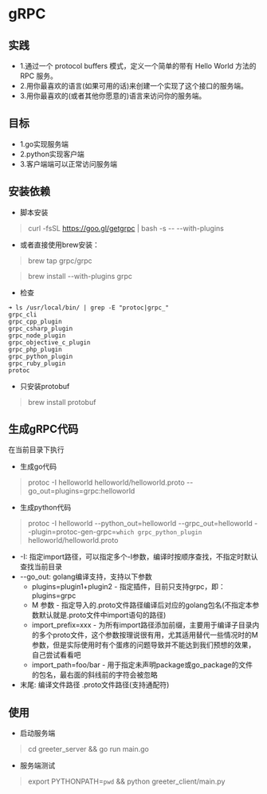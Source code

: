 # gRPC

## 实践
* 1.通过一个 protocol buffers 模式，定义一个简单的带有 Hello World 方法的 RPC 服务。
* 2.用你最喜欢的语言(如果可用的话)来创建一个实现了这个接口的服务端。
* 3.用你最喜欢的(或者其他你愿意的)语言来访问你的服务端。

## 目标
* 1.go实现服务端
* 2.python实现客户端
* 3.客户端端可以正常访问服务端

## 安装依赖

* 脚本安装

> curl -fsSL https://goo.gl/getgrpc | bash -s -- --with-plugins

* 或者直接使用brew安装：

> brew tap grpc/grpc

> brew install --with-plugins grpc

* 检查
```text
➜ ls /usr/local/bin/ | grep -E "protoc|grpc_"
grpc_cli
grpc_cpp_plugin
grpc_csharp_plugin
grpc_node_plugin
grpc_objective_c_plugin
grpc_php_plugin
grpc_python_plugin
grpc_ruby_plugin
protoc
```

* 只安装protobuf

> brew install protobuf

## 生成gRPC代码
在当前目录下执行

* 生成go代码

> protoc -I helloworld helloworld/helloworld.proto --go_out=plugins=grpc:helloworld

* 生成python代码

> protoc -I helloworld --python_out=helloworld --grpc_out=helloworld --plugin=protoc-gen-grpc=`which grpc_python_plugin` helloworld/helloworld.proto

* -I: 指定import路径，可以指定多个-I参数，编译时按顺序查找，不指定时默认查找当前目录
* --go_out: golang编译支持，支持以下参数
    - plugins=plugin1+plugin2 - 指定插件，目前只支持grpc，即：plugins=grpc
    - M 参数 - 指定导入的.proto文件路径编译后对应的golang包名(不指定本参数默认就是.proto文件中import语句的路径)
    - import_prefix=xxx - 为所有import路径添加前缀，主要用于编译子目录内的多个proto文件，这个参数按理说很有用，尤其适用替代一些情况时的M参数，但是实际使用时有个蛋疼的问题导致并不能达到我们预想的效果，自己尝试看看吧
    - import_path=foo/bar - 用于指定未声明package或go_package的文件的包名，最右面的斜线前的字符会被忽略
* 末尾: 编译文件路径 .proto文件路径(支持通配符)


## 使用
* 启动服务端

> cd greeter_server && go run main.go

* 服务端测试

> export PYTHONPATH=`pwd` && python greeter_client/main.py
